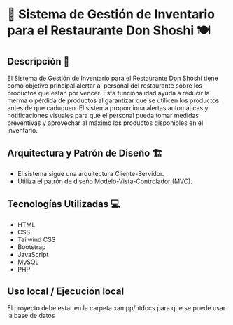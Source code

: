 # 🍳 Sistema de Gestión de Inventario para el Restaurante Don Shoshi 🍽️

## Descripción 📝
El Sistema de Gestión de Inventario para el Restaurante Don Shoshi tiene como objetivo principal alertar al personal del restaurante sobre los productos que están por vencer. Esta funcionalidad ayuda a reducir la merma o pérdida de productos al garantizar que se utilicen los productos antes de que caduquen. El sistema proporciona alertas automáticas y notificaciones visuales para que el personal pueda tomar medidas preventivas y aprovechar al máximo los productos disponibles en el inventario.

## Arquitectura y Patrón de Diseño 🏗️
- El sistema sigue una arquitectura Cliente-Servidor.
- Utiliza el patrón de diseño Modelo-Vista-Controlador (MVC).

## Tecnologías Utilizadas 💻
- HTML
- CSS
- Tailwind CSS
- Bootstrap
- JavaScript
- MySQL
- PHP

## Uso local / Ejecución local
 El proyecto debe estar en la carpeta xampp/htdocs  para que se puede usar la base de datos
   


